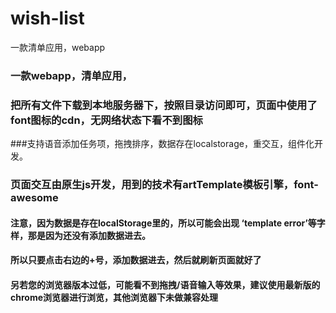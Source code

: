 # wish-list
一款清单应用，webapp
### 一款webapp，清单应用，
### 把所有文件下载到本地服务器下，按照目录访问即可，页面中使用了font图标的cdn，无网络状态下看不到图标
###支持语音添加任务项，拖拽排序，数据存在localstorage，重交互，组件化开发。
### 页面交互由原生js开发，用到的技术有artTemplate模板引擎，font-awesome
#### 注意，因为数据是存在localStorage里的，所以可能会出现 ‘template error’等字样，那是因为还没有添加数据进去。
#### 所以只要点击右边的+号，添加数据进去，然后就刷新页面就好了
#### 另若您的浏览器版本过低，可能看不到拖拽/语音输入等效果，建议使用最新版的chrome浏览器进行浏览，其他浏览器下未做兼容处理
